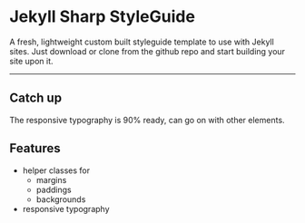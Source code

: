# Jekyll Sharp StyleGuide

A fresh, lightweight custom built styleguide template to use with Jekyll sites. Just download or clone from the github repo and start building your site upon it.

---

## Catch up

The responsive typography is 90% ready, can go on with other elements.

## Features

- helper classes for
  - margins
  - paddings
  - backgrounds
- responsive typography
